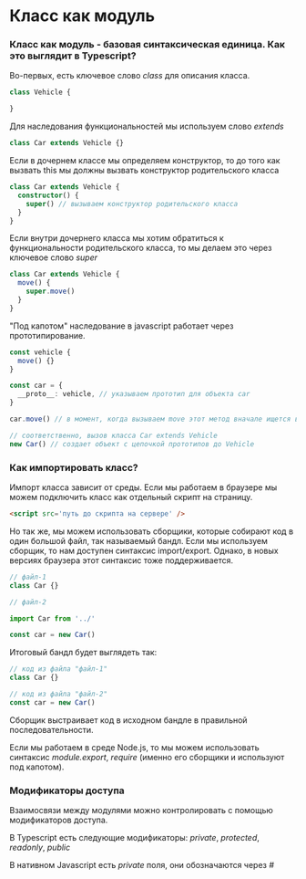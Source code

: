 # Класс как модуль 

### Класс как модуль - базовая синтаксическая единица. Как это выглядит в Typescript?

Во-первых, есть ключевое слово *class* для описания класса.

```typescript
class Vehicle {

}
```

Для наследования функциональностей мы используем слово *extends*

```typescript
class Car extends Vehicle {}
```

Если в дочернем классе мы определяем конструктор, то до того как вызвать this мы должны вызвать конструктор родительского класса

```typescript
class Car extends Vehicle {
  constructor() {
    super() // вызываем конструктор родительского класса
  }
}
```

Если внутри дочернего класса мы хотим обратиться к функциональности родительского класса, то мы делаем это через ключевое слово *super*

```typescript
class Car extends Vehicle {
  move() {
    super.move()
  }
}
```

"Под капотом" наследование в javascript работает через прототипирование.

```typescript
const vehicle {
  move() {}
}

const car = {
  __proto__: vehicle, // указываем прототип для объекта car
}

car.move() // в момент, когда вызываем move этот метод вначале ищется в car, а затем идет искать в цепочке прототипов

// соответственно, вызов класса Car extends Vehicle
new Car() // создает объект с цепочкой прототипов до Vehicle
```

### Как импортировать класс?

Импорт класса зависит от среды. Если мы работаем в браузере мы можем подключить класс как отдельный скрипт на страницу.

```html
<script src='путь до скрипта на сервере' />
```
 
Но так же, мы можем использовать сборщики, которые собирают код в один большой файл, так называемый бандл.
Если мы используем сборщик, то нам доступен синтаксис import/export.
Однако, в новых версиях браузера этот синтаксис тоже поддерживается.

```typescript
// файл-1
class Car {}
```

```typescript
// файл-2

import Car from '../'

const car = new Car()
```

Итоговый бандл будет выглядеть так:

```typescript
// код из файла "файл-1"
class Car {}

// код из файла "файл-2"
const car = new Car()
```

Сборщик выстраивает код в исходном бандле в правильной последовательности.

Если мы работаем в среде Node.js, то мы можем использовать синтаксис 
*module.export*, *require* (именно его сборщики и используют под капотом).

### Модификаторы доступа

Взаимосвязи между модулями можно контролировать с помощью модификаторов доступа.

В Typescript есть следующие модификаторы: *private*, *protected*, *readonly*, *public*

В нативном Javascript есть *private* поля, они обозначаются через *#*

